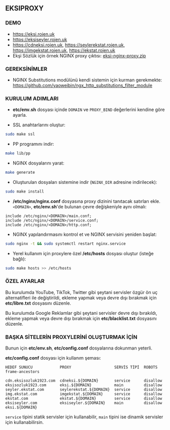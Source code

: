 ## EKSIPROXY

### DEMO

 - https://eksi.rojen.uk
 - https://eksiseyler.rojen.uk
 - https://cdneksi.rojen.uk, https://seylerekstat.rojen.uk, https://imgekstat.rojen.uk, https://ekstat.rojen.uk
 - Ekşi Sözlük için örnek NGINX proxy çıktısı: [eksi-nginx-proxy.zip](https://nightly.link/rojenzaman/eksiproxy/workflows/makefile/master/eksi-nginx-proxy.zip)


### GEREKSİNİMLER

 - NGINX Substitutions modülünü kendi sistemin için kurman gerekmekte:
   https://github.com/yaoweibin/ngx_http_substitutions_filter_module


### KURULUM ADIMLARI

 - **etc/env.sh** dosyası içinde `DOMAIN` ve `PROXY_BIND` değerlerini kendine göre ayarla.

 - SSL anahtarlarını oluştur:

```bash
sudo make ssl
```

 - PP programını indir:

```bash
make lib/pp
```

 - NGINX dosyalarını yarat:

```bash
make generate
```

 - Oluşturulan dosyaları sistemine indir (`NGINX_DIR` adresine indirilecek):

```bash
sudo make install
```

 - **/etc/nginx/nginx.conf** dosyasına proxy dizinini tanıtacak satırları ekle. `<DOMAIN>`, **etc/env.sh**'de bulunan çevre değişkeniyle aynı olmalı:

```nginx
include /etc/nginx/<DOMAIN>/main.conf;
include /etc/nginx/<DOMAIN>/service.conf;
include /etc/nginx/<DOMAIN>/http.conf;
```

 - NGINX yapılandırmasını kontrol et ve NGINX servisini yeniden başlat:

```bash
sudo nginx -t && sudo systemctl restart nginx.service
```

 - Yerel kullanım için proxylere özel **/etc/hosts** dosyası oluştur (isteğe bağlı):

```bash
sudo make hosts >> /etc/hosts
```

### ÖZEL AYARLAR

Bu kurulumda YouTube, TikTok, Twitter gibi şeytani servisler özgür ön uç alternatifleri ile değiştirildi, ekleme yapmak veya devre dışı bırakmak için **etc/libre.txt** dosyasını düzenle.

Bu kurulumda Google Reklamlar gibi şeytani servisler devre dışı bırakıldı, ekleme yapmak veya devre dışı bırakmak için **etc/blacklist.txt** dosyasını düzenle.


### BAŞKA SİTELERİN PROXYLERİNİ OLUŞTURMAK İÇİN

Bunun için **etc/env.sh**, **etc/config.conf** dosyalarına dokunman yeterli.

**etc/config.conf** dosyası için kullanım şeması:

```
HEDEF SUNUCU            PROXY                   SERVİS TİPİ  ROBOTS    frame-ancestors

cdn.eksisozluk1923.com  cdneksi.${DOMAIN}       service      disallow
eksisozluk1923.com      eksi.${DOMAIN}          main         disallow
seyler.ekstat.com       seylerekstat.${DOMAIN}  service      disallow
img.ekstat.com          imgekstat.${DOMAIN}     service      disallow
ekstat.com              ekstat.${DOMAIN}        service      disallow
eksiseyler.com          eksiseyler.${DOMAIN}    main         disallow  eksi.${DOMAIN}
```

`service` tipini statik servisler için kullanabilir, `main` tipini ise dinamik servisler için kullanabilirsin.
